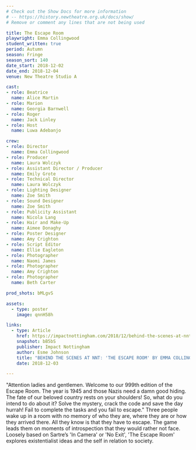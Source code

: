 ```yaml
---
# Check out the Show Docs for more information
# -- https://history.newtheatre.org.uk/docs/show/
# Remove or comment any lines that are not being used

title: The Escape Room
playwright: Emma Collingwood
student_written: true
period: Autumn
season: Fringe
season_sort: 140
date_start: 2018-12-02
date_end: 2018-12-04
venue: New Theatre Studio A

cast:
- role: Beatrice
  name: Alice Martin
- role: Marion
  name: Georgia Barnwell
- role: Roger
  name: Jack Linley
- role: Host
  name: Luwa Adebanjo

crew:
- role: Director
  name: Emma Collingwood
- role: Producer
  name: Laura Wolczyk
- role: Assistant Director / Producer
  name: Emily Grote
- role: Technical Director
  name: Laura Wolczyk
- role: Lighting Designer
  name: Zoe Smith
- role: Sound Designer
  name: Zoe Smith
- role: Publicity Assistant
  name: Nicola Lang
- role: Hair and Make-Up
  name: Aimee Donaghy
- role: Poster Designer
  name: Amy Crighton
- role: Script Editor
  name: Ellie Eagleton
- role: Photographer
  name: Naomi James
- role: Photographer
  name: Amy Crighton
- role: Photographer
  name: Beth Carter

prod_shots: bMLgvS

assets:
  - type: poster
    image: qnnH58h

links:
  - type: Article
    href: https://impactnottingham.com/2018/12/behind-the-scenes-at-nnt-the-escape-room-by-emma-collingwood/
    snapshot: bB5bS
    publisher: Impact Nottingham
    author: Esme Johnson
    title: "BEHIND THE SCENES AT NNT: 'THE ESCAPE ROOM' BY EMMA COLLINGWOOD"
    date: 2018-12-03

---
```


"Attention ladies and gentlemen. Welcome to our 999th edition of the Escape Room. The year is 1945 and those Nazis need a damn good hiding. The fate of our beloved country rests on your shoulders! So, what do you intend to do about it? Solve the mystery, crack the code and save the day hurrah! Fail to complete the tasks and you fail to escape." Three people wake up in a room with no memory of who they are, where they are or how they arrived there. All they know is that they have to escape. The game leads them on moments of introspection that they would rather not face. Loosely based on Sartre’s 'In Camera' or 'No Exit', 'The Escape Room' explores existentialist ideas and the self in relation to society.
